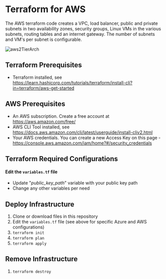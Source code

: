 # Terraform for AWS #  
The AWS terraform code creates a VPC, load balancer, public and private subnets in two availability zones, security groups, Linux VMs in the various subnets, routing tables and an internet gateway. The number of subnets and VM's per subnet is configurable.  

![aws2TierArch](https://user-images.githubusercontent.com/15988353/127636735-d77364fe-c739-4b67-9f8b-556e2d4571b5.png)

## Terraform Prerequisites ##

* Terraform installed, see https://learn.hashicorp.com/tutorials/terraform/install-cli?in=terraform/aws-get-started  

## AWS Prerequisites ##
* An AWS subscription. Create a free account at https://aws.amazon.com/free/
* AWS CLI Tool installed, see https://docs.aws.amazon.com/cli/latest/userguide/install-cliv2.html
* Your AWS credentials. You can create a new Access Key on this page - https://console.aws.amazon.com/iam/home?#/security_credentials  

## Terraform Required Configurations ##  
#### Edit the ```variables.tf``` file ####
* Update "*public_key_path*" variable with your public key path
* Change any other variables per need  

## Deploy Infrastructure ##

1. Clone or download files in this repository
2. Edit the ```variables.tf``` file (see above for specific Azure and AWS configurations)
3. ```terraform init```
4. ```terraform plan```
5. ```terraform apply```

## Remove Infrastructure ##
1. ```terraform destroy```
